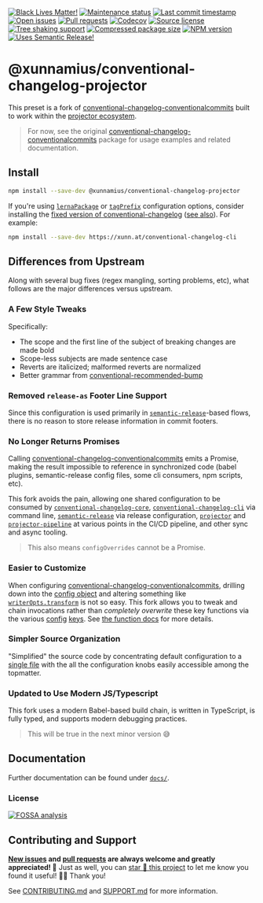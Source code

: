 <!-- prettier-ignore-start -->

<!-- badges-start -->

[![Black Lives Matter!][badge-blm]][link-blm]
[![Maintenance status][badge-maintenance]][link-repo]
[![Last commit timestamp][badge-last-commit]][link-repo]
[![Open issues][badge-issues]][link-issues]
[![Pull requests][badge-pulls]][link-pulls]
[![Codecov][badge-codecov]][link-codecov]
[![Source license][badge-license]][link-license]
[![Tree shaking support][badge-tree-shaking]][link-bundlephobia]
[![Compressed package size][badge-size]][link-bundlephobia]
[![NPM version][badge-npm]][link-npm]
[![Uses Semantic Release!][badge-semantic-release]][link-semantic-release]

<!-- badges-end -->

<!-- prettier-ignore-end -->

# @xunnamius/conventional-changelog-projector

This preset is a fork of
[conventional-changelog-conventionalcommits](https://www.npmjs.com/package/conventional-changelog-conventionalcommits)
built to work within the
[projector ecosystem](https://github.com/Xunnamius/projector).

> For now, see the original
> [conventional-changelog-conventionalcommits](https://www.npmjs.com/package/conventional-changelog-conventionalcommits)
> package for usage examples and related documentation.

## Install

```bash
npm install --save-dev @xunnamius/conventional-changelog-projector
```

If you're using
[`lernaPackage`](https://github.com/conventional-changelog/conventional-changelog/tree/master/packages/conventional-changelog-core#lernapackage)
or
[`tagPrefix`](https://github.com/conventional-changelog/conventional-changelog/tree/master/packages/conventional-changelog-core#tagPrefix)
configuration options, consider installing the
[fixed version of conventional-changelog](https://github.com/Xunnamius/conventional-changelog)
([see also](https://github.com/conventional-changelog/conventional-changelog/pull/865)).
For example:

```bash
npm install --save-dev https://xunn.at/conventional-changelog-cli
```

## Differences from Upstream

Along with several bug fixes (regex mangling, sorting problems, etc), what
follows are the major differences versus upstream.

### A Few Style Tweaks

Specifically:

- The scope and the first line of the subject of breaking changes are made bold
- Scope-less subjects are made sentence case
- Reverts are italicized; malformed reverts are normalized
- Better grammar from
  [conventional-recommended-bump](https://www.npmjs.com/package/conventional-recommended-bump)

### Removed `release-as` Footer Line Support

Since this configuration is used primarily in
[`semantic-release`](https://www.npmjs.com/package/semantic-release)-based
flows, there is no reason to store release information in commit footers.

### No Longer Returns Promises

Calling
[conventional-changelog-conventionalcommits](https://www.npmjs.com/package/conventional-changelog-conventionalcommits)
emits a Promise, making the result impossible to reference in synchronized code
(babel plugins, semantic-release config files, some cli consumers, npm scripts,
etc).

This fork avoids the pain, allowing one shared configuration to be consumed by
[`conventional-changelog-core`](https://www.npmjs.com/package/conventional-changelog-core),
[`conventional-changelog-cli`](https://www.npmjs.com/package/conventional-changelog-cli)
via command line,
[`semantic-release`](https://www.npmjs.com/package/semantic-release) via release
configuration, [`projector`](https://www.npmjs.com/package/@xunnamius/projector)
and
[`projector-pipeline`](https://www.npmjs.com/package/@xunnamius/projector-pipeline)
at various points in the CI/CD pipeline, and other sync and async tooling.

> This also means `configOverrides` cannot be a Promise.

### Easier to Customize

When configuring
[conventional-changelog-conventionalcommits](https://www.npmjs.com/package/conventional-changelog-conventionalcommits),
drilling down into the
[config object](https://github.com/conventional-changelog/conventional-changelog/tree/master/packages/conventional-changelog-core#config)
and altering something like
[`writerOpts.transform`](https://github.com/conventional-changelog-archived-repos/conventional-changelog-writer#transform)
is not so easy. This fork allows you to tweak and chain invocations rather than
_completely overwrite_ these key functions via the various
[config](https://github.com/conventional-changelog/conventional-changelog-config-spec)
[keys](https://github.com/conventional-changelog/conventional-changelog/tree/master/packages/conventional-changelog-core#config).
See
[the function docs](https://github.com/Xunnamius/conventional-changelog-projector/blob/main/index.js#L8)
for more details.

### Simpler Source Organization

"Simplified" the source code by concentrating default configuration to a
[single file](./defaults.js) with the all the configuration knobs easily
accessible among the topmatter.

### Updated to Use Modern JS/Typescript

This fork uses a modern Babel-based build chain, is written in TypeScript, is
fully typed, and supports modern debugging practices.

<!-- TODO -->

> This will be true in the next minor version 😅

## Documentation

Further documentation can be found under [`docs/`][docs].

### License

[![FOSSA analysis][badge-fossa]][link-fossa]

## Contributing and Support

**[New issues][choose-new-issue] and [pull requests][pr-compare] are always
welcome and greatly appreciated! 🤩** Just as well, you can [star 🌟 this
project][link-repo] to let me know you found it useful! ✊🏿 Thank you!

See [CONTRIBUTING.md][contributing] and [SUPPORT.md][support] for more
information.

[badge-blm]: https://xunn.at/badge-blm 'Join the movement!'
[link-blm]: https://xunn.at/donate-blm
[badge-maintenance]:
  https://img.shields.io/maintenance/active/2022
  'Is this package maintained?'
[link-repo]: https://github.com/xunnamius/conventional-changelog-projector
[badge-last-commit]:
  https://img.shields.io/github/last-commit/xunnamius/conventional-changelog-projector
  'Latest commit timestamp'
[badge-issues]:
  https://img.shields.io/github/issues/Xunnamius/conventional-changelog-projector
  'Open issues'
[link-issues]:
  https://github.com/Xunnamius/conventional-changelog-projector/issues?q=
[badge-pulls]:
  https://img.shields.io/github/issues-pr/xunnamius/conventional-changelog-projector
  'Open pull requests'
[link-pulls]:
  https://github.com/xunnamius/conventional-changelog-projector/pulls
[badge-codecov]:
  https://codecov.io/gh/Xunnamius/conventional-changelog-projector/branch/main/graph/badge.svg?token=HWRIOBAAPW
  'Is this package well-tested?'
[link-codecov]: https://codecov.io/gh/Xunnamius/conventional-changelog-projector
[badge-license]:
  https://img.shields.io/npm/l/@xunnamius/conventional-changelog-projector
  "This package's source license"
[link-license]:
  https://github.com/Xunnamius/conventional-changelog-projector/blob/main/LICENSE
[badge-fossa]:
  https://app.fossa.com/api/projects/custom+27276%2Fgit@github.com:Xunnamius%2Fconventional-changelog-projector.svg?type=large
  "Analysis of this package's license obligations"
[link-fossa]:
  https://app.fossa.com/projects/custom+27276%2Fgit@github.com:Xunnamius%2Fconventional-changelog-projector
[badge-npm]:
  https://api.ergodark.com/badges/npm-pkg-version/@xunnamius/conventional-changelog-projector
  'Install this package using npm or yarn!'
[link-npm]:
  https://www.npmjs.com/package/@xunnamius/conventional-changelog-projector
[badge-semantic-release]:
  https://img.shields.io/badge/%20%20%F0%9F%93%A6%F0%9F%9A%80-semantic--release-e10079.svg
  'This repo practices continuous integration and deployment!'
[link-semantic-release]: https://github.com/semantic-release/semantic-release
[badge-size]:
  https://badgen.net/bundlephobia/minzip/@xunnamius/conventional-changelog-projector
[badge-tree-shaking]:
  https://badgen.net/bundlephobia/tree-shaking/@xunnamius/conventional-changelog-projector
  'Is this package optimized for Webpack?'
[link-bundlephobia]:
  https://bundlephobia.com/result?p=@xunnamius/conventional-changelog-projector
  'Package size (minified and gzipped)'
[package-json]: package.json
[docs]: docs
[choose-new-issue]:
  https://github.com/Xunnamius/conventional-changelog-projector/issues/new/choose
[pr-compare]:
  https://github.com/Xunnamius/conventional-changelog-projector/compare
[contributing]: CONTRIBUTING.md
[support]: .github/SUPPORT.md

